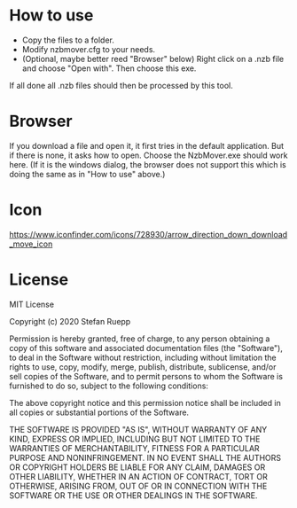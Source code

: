 # How to use
 - Copy the files to a folder.
 - Modify nzbmover.cfg to your needs.
 - (Optional, maybe better reed "Browser" below) Right click on a .nzb file and choose "Open with". Then choose this exe.

 If all done all .nzb files should then be processed by this tool.

# Browser
If you download a file and open it, it first tries in the default application. But if there is none, it asks how to open. Choose the NzbMover.exe should work here.
(If it is the windows dialog, the browser does not support this which is doing the same as in "How to use" above.)

# Icon
https://www.iconfinder.com/icons/728930/arrow_direction_down_download_move_icon

# License
MIT License

Copyright (c) 2020 Stefan Ruepp

Permission is hereby granted, free of charge, to any person obtaining a copy
of this software and associated documentation files (the "Software"), to deal
in the Software without restriction, including without limitation the rights
to use, copy, modify, merge, publish, distribute, sublicense, and/or sell 
copies of the Software, and to permit persons to whom the Software is
furnished to do so, subject to the following conditions:

The above copyright notice and this permission notice shall be included in all
copies or substantial portions of the Software.

THE SOFTWARE IS PROVIDED "AS IS", WITHOUT WARRANTY OF ANY KIND, EXPRESS OR
IMPLIED, INCLUDING BUT NOT LIMITED TO THE WARRANTIES OF MERCHANTABILITY,
FITNESS FOR A PARTICULAR PURPOSE AND NONINFRINGEMENT. IN NO EVENT SHALL THE
AUTHORS OR COPYRIGHT HOLDERS BE LIABLE FOR ANY CLAIM, DAMAGES OR OTHER
LIABILITY, WHETHER IN AN ACTION OF CONTRACT, TORT OR OTHERWISE, ARISING FROM,
OUT OF OR IN CONNECTION WITH THE SOFTWARE OR THE USE OR OTHER DEALINGS IN THE
SOFTWARE.